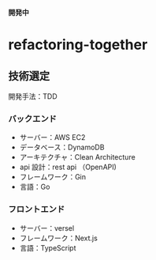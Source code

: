 **開発中** 
# refactoring-together

## 技術選定

開発手法：TDD

### バックエンド

- サーバー：AWS EC2
- データベース：DynamoDB
- アーキテクチャ：Clean Architecture
- api 設計：rest api （OpenAPI)
- フレームワーク：Gin
- 言語：Go

### フロントエンド

- サーバー：versel
- フレームワーク：Next.js
- 言語：TypeScript

